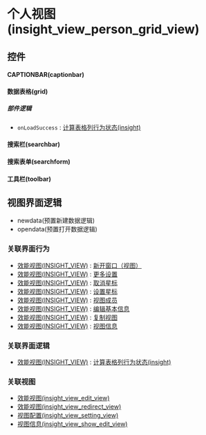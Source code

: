 # 个人视图(insight_view_person_grid_view)  <!-- {docsify-ignore-all} -->



## 控件
#### CAPTIONBAR(captionbar)
#### 数据表格(grid)

##### 部件逻辑
* `onLoadSuccess` : [计算表格列行为状态(insight)](module/Insight/insight_view/uilogic/calc_column_action_state)
#### 搜索栏(searchbar)
#### 搜索表单(searchform)
#### 工具栏(toolbar)

## 视图界面逻辑
  * newdata(预置新建数据逻辑)
  * opendata(预置打开数据逻辑)


### 关联界面行为
  * [效能视图(INSIGHT_VIEW)](module/Insight/insight_view) : [新开窗口（视图）](module/Insight/insight_view#界面行为)
  * [效能视图(INSIGHT_VIEW)](module/Insight/insight_view) : [更多设置](module/Insight/insight_view#界面行为)
  * [效能视图(INSIGHT_VIEW)](module/Insight/insight_view) : [取消星标](module/Insight/insight_view#界面行为)
  * [效能视图(INSIGHT_VIEW)](module/Insight/insight_view) : [设置星标](module/Insight/insight_view#界面行为)
  * [效能视图(INSIGHT_VIEW)](module/Insight/insight_view) : [视图成员](module/Insight/insight_view#界面行为)
  * [效能视图(INSIGHT_VIEW)](module/Insight/insight_view) : [编辑基本信息](module/Insight/insight_view#界面行为)
  * [效能视图(INSIGHT_VIEW)](module/Insight/insight_view) : [复制视图](module/Insight/insight_view#界面行为)
  * [效能视图(INSIGHT_VIEW)](module/Insight/insight_view) : [视图信息](module/Insight/insight_view#界面行为)

### 关联界面逻辑
  * [效能视图(INSIGHT_VIEW)](module/Insight/insight_view) : [计算表格列行为状态(insight)](module/Insight/insight_view/uilogic/calc_column_action_state)

### 关联视图
  * [效能视图(insight_view_edit_view)](app/view/insight_view_edit_view)
  * [效能视图(insight_view_redirect_view)](app/view/insight_view_redirect_view)
  * [视图配置(insight_view_setting_view)](app/view/insight_view_setting_view)
  * [视图信息(insight_view_show_edit_view)](app/view/insight_view_show_edit_view)

<script>
 const { createApp } = Vue
  createApp({
    data() {
      return {

      }
    }
  }).use(ElementPlus).mount('#app')
</script>